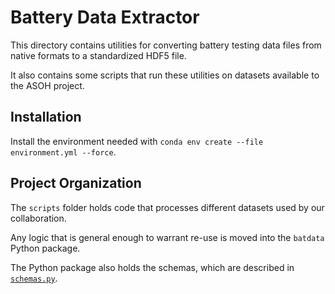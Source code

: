 # Battery Data Extractor 

This directory contains utilities for converting battery testing data files from native formats
to a standardized HDF5 file.

It also contains some scripts that run these utilities on datasets available to the ASOH project.

## Installation

Install the environment needed with `conda env create --file environment.yml --force`.

## Project Organization

The `scripts` folder holds code that processes different datasets used by our collaboration. 

Any logic that is general enough to warrant re-use is moved into the `batdata` Python package.

The Python package also holds the schemas, which are described in 
[`schemas.py`](./batdata/schemas.py).
